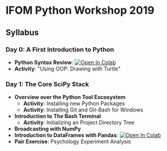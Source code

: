 # IFOM Python Workshop 2019

## Syllabus
### Day 0: A First Introduction to Python
  - **Python Syntax Review**: [![Open In Colab](https://colab.research.google.com/assets/colab-badge.svg)](https://colab.research.google.com/github/nickdelgrosso/IFOM-Python-Workshop2019/blob/master/Day0/Python%20Syntax1.ipynb)
  - **Activity**: "Using OOP: Drawing with Turtle"
  
### Day 1: The Core SciPy Stack
  - **Overview over the Python Tool Excosystem**
    - **Activity**: Installing new Python Packages
    - **Activity**: Installing Git and Git-Bash for Windows
  - **Introduction to The Bash Terminal**
    - **Activity**: Initializing an Project Directory Tree
  - **Broadcasting with NumPy**
  - **Introduction to DataFrames with Pandas**: [![Open In Colab](https://colab.research.google.com/assets/colab-badge.svg)](https://colab.research.google.com/github/nickdelgrosso/IFOM-Python-Workshop2019/blob/master/Day0/DataFrames1.ipynb)
  - **Pair Exercise**: Psychology Experiment Analysis
  
